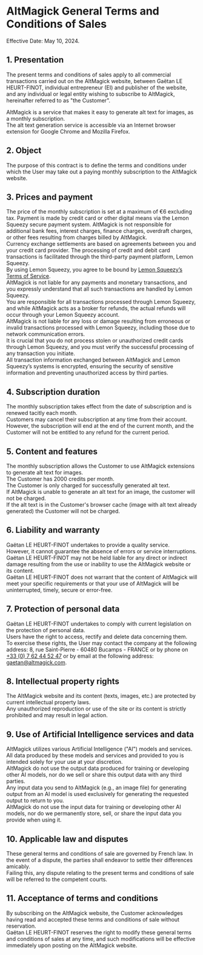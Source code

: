 # AltMagick General Terms and Conditions of Sales

Effective Date: May 10, 2024.

## 1. Presentation

The present terms and conditions of sales apply to all commercial transactions carried out on the AltMagick website,
between Gaëtan LE HEURT-FINOT, individual entrepreneur (EI) and publisher of the website, and any individual or legal
entity wishing to subscribe to AltMagick, hereinafter referred to as "the Customer".

AltMagick is a service that makes it easy to generate alt text for images, as a monthly subscription.  
The alt text generation service is accessible via an Internet browser extension for Google Chrome and Mozilla Firefox.

## 2. Object

The purpose of this contract is to define the terms and conditions under which the User may take out a paying monthly
subscription to the AltMagick website.

## 3. Prices and payment

The price of the monthly subscription is set at a maximum of €6 excluding tax.
Payment is made by credit card or other digital means via the Lemon Squeezy secure payment system.
AltMagick is not responsible for additional bank fees, interest charges, finance charges, overdraft charges, or other
fees resulting from charges billed by AltMagick.  
Currency exchange settlements are based on agreements between you and your credit card provider.
The processing of credit and debit card transactions is facilitated through the third-party payment platform, Lemon
Squeezy.  
By using Lemon Squeezy, you agree to be bound
by [Lemon Squeezy’s Terms of Service](https://www.lemonsqueezy.com/terms).  
AltMagick is not liable for any payments and monetary transactions, and you expressly understand that all such
transactions are handled by Lemon Squeezy.  
You are responsible for all transactions processed through Lemon Squeezy, and while AltMagick acts as a broker for
refunds, the actual refunds will occur through your Lemon Squeezy account.  
AltMagick is not liable for any loss or damage resulting from erroneous or invalid transactions processed with Lemon
Squeezy, including those due to network communication errors.  
It is crucial that you do not process stolen or unauthorized credit cards through Lemon Squeezy, and you must verify the
successful processing of any transaction you initiate.  
All transaction information exchanged between AltMagick and Lemon Squeezy’s systems is encrypted, ensuring the security
of sensitive information and preventing unauthorized access by third parties.

## 4. Subscription duration

The monthly subscription takes effect from the date of subscription and is renewed tacitly each month.  
Customers may cancel their subscription at any time from their account.  
However, the subscription will end at the end of the current month, and the Customer will not be entitled to any refund
for the current period.

## 5. Content and features

The monthly subscription allows the Customer to use AltMagick extensions to generate alt text for images.   
The Customer has 2000 credits per month.  
The Customer is only charged for successfully generated alt text.  
If AltMagick is unable to generate an alt text for an image, the customer will not be charged.  
If the alt text is in the Customer's browser cache (image with alt text already generated) the Customer will not be
charged.

## 6. Liability and warranty

Gaëtan LE HEURT-FINOT undertakes to provide a quality service.  
However, it cannot guarantee the absence of errors or service interruptions.  
Gaëtan LE HEURT-FINOT may not be held liable for any direct or indirect damage resulting from the use or inability to
use the AltMagick website or its content.  
Gaëtan LE HEURT-FINOT does not warrant that the content of AltMagick will meet your specific requirements or that your
use of AltMagick will be uninterrupted, timely, secure or error-free.

## 7. Protection of personal data

Gaëtan LE HEURT-FINOT undertakes to comply with current legislation on the protection of personal data.  
Users have the right to access, rectify and delete data concerning them.  
To exercise these rights, the User may contact the company at the following address: 8, rue Saint-Pierre - 60480
Bucamps - FRANCE or by phone on [+33 (0) 7 62 44 52 47](tel:+33762445247) or by email at the following
address: [gaetan@altmagick.com](mailto:gaetan@altmagick.com).

## 8. Intellectual property rights

The AltMagick website and its content (texts, images, etc.) are protected by current intellectual property laws.  
Any unauthorized reproduction or use of the site or its content is strictly prohibited and may result in legal action.

## 9. Use of Artificial Intelligence services and data

AltMagick utilizes various Artificial Intelligence ("AI") models and services.  
All data produced by these models and services and provided to you is intended solely for your use at your discretion.  
AltMagick do not use the output data produced for training or developing other AI models, nor do we sell or share this output data with any third parties.  
Any input data you send to AltMagick (e.g., an image file) for generating output from an AI model is used exclusively for generating the requested output to return to you.  
AltMagick do not use the input data for training or developing other AI models, nor do we permanently store, sell, or share the input data you provide when using it.

## 10. Applicable law and disputes

These general terms and conditions of sale are governed by French law.
In the event of a dispute, the parties shall endeavor to settle their differences amicably.  
Failing this, any dispute relating to the present terms and conditions of sale will be referred to the competent courts.

## 11. Acceptance of terms and conditions

By subscribing on the AltMagick website, the Customer acknowledges having read and accepted these terms and conditions
of sale without reservation.  
Gaëtan LE HEURT-FINOT reserves the right to modify these general terms and conditions of sales at any time, and such
modifications will be effective immediately upon posting on the AltMagick website.  
